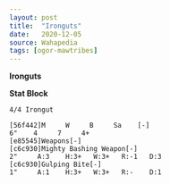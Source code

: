 ```yaml
---
layout: post
title:  "Ironguts"
date:   2020-12-05
source: Wahapedia
tags: [ogor-mawtribes]
---
```


**Ironguts**

**Stat Block**
```
4/4 Irongut
```

```
[56f442]M     W     B     Sa    [-]
6"    4     7     4+    
[e85545]Weapons[-]
[c6c930]Mighty Bashing Weapon[-]
2"     A:3    H:3+   W:3+   R:-1   D:3   
[c6c930]Gulping Bite[-]
1"     A:1    H:3+   W:3+   R:-    D:1   
```


